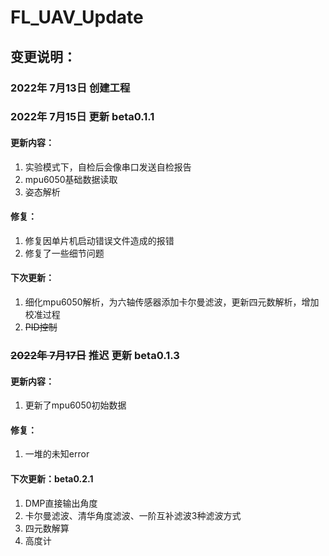# FL_UAV_Update

## 变更说明：

### ****2022年 7月13日 创建工程****

 ### ****2022年 7月15日 更新 beta0.1.1****

  #### ****更新内容：****
  1. 实验模式下，自检后会像串口发送自检报告
  2. mpu6050基础数据读取
  3. 姿态解析
  #### ****修复：****
  1. 修复因单片机启动错误文件造成的报错
  2. 修复了一些细节问题
  #### ****下次更新：****
  1. 细化mpu6050解析，为六轴传感器添加卡尔曼滤波，更新四元数解析，增加校准过程
  2. ~~PID控制~~

### ****~~2022年 7月17日~~ 推迟 更新 beta0.1.3****

  #### ****更新内容：****
  1. 更新了mpu6050初始数据
  #### ****修复：****
  1. 一堆的未知error
  #### ****下次更新：beta0.2.1****
  1. DMP直接输出角度
  2. 卡尔曼滤波、清华角度滤波、一阶互补滤波3种滤波方式
  3. 四元数解算
  4. 高度计

